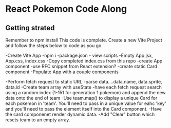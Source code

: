 # React Pokemon Code Along

## Getting strated
Remember to npm install
This code is complete. Create a new Vite Project and follow the steps below to code as you go.

-Create Vite App
-npm i
-package.json - view scripts
-Empty App.jsx, App.css, index.css
-Copy completed index.css from this repo
-create App component
    -use RFC snippet from React extension?
-create static Card component
-Populate App with a couple <Card> components

-Perform fetch request to static URL
-parse data....data.name, data.sprite, data.id
-Create team array with useState
-have each fetch request search using a random index (1-151 for generation 1 pokemon) and append the new data onto the end of team
-Use team.map() to display a unique Card for each pokemon in 'team'. You'll need to pass in a unique value for eahc 'key' and you'll need to pass the element itself into the Card component.
-Have the card componenet render dynamic data.
-Add "Clear" button which resets team to an empty array.

